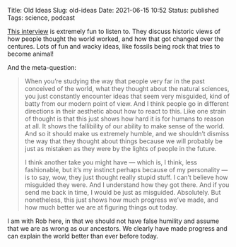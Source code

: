 Title: Old Ideas
Slug: old-ideas
Date: 2021-06-15 10:52
Status: published
Tags: science, podcast

[This interview](https://80000hours.org/podcast/episodes/tom-moynihan-prior-generations/)
is extremely fun to listen to. They discuss historic views of how people thought the
world worked, and how that got changed over the centures. Lots of fun and wacky
ideas, like fossils being rock that tries to become animal!

And the meta-question:

> When you’re studying the way that people very far in the past conceived of
> the world, what they thought about the natural sciences, you just constantly
> encounter ideas that seem very misguided, kind of batty from our modern point
> of view. And I think people go in different directions in their aesthetic
> about how to react to this. Like one strain of thought is that this just
> shows how hard it is for humans to reason at all. It shows the fallibility of
> our ability to make sense of the world. And so it should make us extremely
> humble, and we shouldn’t dismiss the way that they thought about things
> because we will probably be just as mistaken as they were by the lights of
> people in the future.
>
> I think another take you might have — which is, I think, less fashionable,
> but it’s my instinct perhaps because of my personality — is to say, wow, they
> just thought really stupid stuff. I can’t believe how misguided they were.
> And I understand how they got there. And if you send me back in time, I would
> be just as misguided. Absolutely. But nonetheless, this just shows how much
> progress we’ve made, and how much better we are at figuring things out today.

I am with Rob here, in that we should not have false humility and assume that
we are as wrong as our ancestors. We clearly have made progress and can
explain the world better than ever before today.
